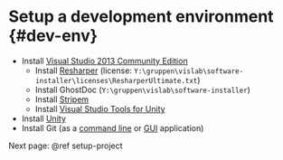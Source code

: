# Setup a development environment {#dev-env}

- Install [Visual Studio 2013 Community Edition](https://www.visualstudio.com/en-us/products/visual-studio-community-vs.aspx)
    - Install [Resharper](https://www.jetbrains.com/resharper/download/) (license: `Y:\gruppen\vislab\software-installer\licenses\ResharperUltimate.txt`)
    - Install GhostDoc (`Y:\gruppen\vislab\software-installer`)
    - Install [Stripem](http://www.grebulon.com/software/Stripem2013.vsix)
    - Install [Visual Studio Tools for Unity](https://visualstudiogallery.msdn.microsoft.com/20b80b8c-659b-45ef-96c1-437828fe7cf2)
- Install [Unity](http://unity3d.com/get-unity/download?ref=personal)
- Install Git (as a [command line](https://github.com/bliker/cmder/releases/download/v1.1.4.1/cmder.zip) or [GUI](http://www.sourcetreeapp.com/) application)

Next page: @ref setup-project
